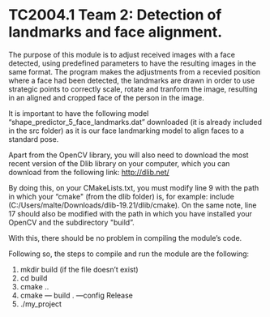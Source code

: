 # TC2004.1 Team 2: Detection of landmarks and face alignment.
The purpose of this module is to adjust received images with a face detected, using predefined parameters to have the resulting images in the same format. The program makes the adjustments from a recevied position where a face had been detected, the landmarks are drawn in order to use strategic points to correctly scale, rotate and tranform the image, resulting in an aligned and cropped face of the person in the image.

It is important to have the following model “shape_predictor_5_face_landmarks.dat” downloaded (it is already included in the src folder) as it is our face landmarking model to align faces to a standard pose.

Apart from the OpenCV library, you will also need to download the most recent version of the Dlib library on your computer, which you can download from the following link: http://dlib.net/ 

By doing this, on your CMakeLists.txt, you must modify line 9 with the path in which your “cmake" (from the dlib folder) is, for example: 
include (C:/Users/malte/Downloads/dlib-19.21/dlib/cmake). On the same note, line 17 should also be modified with the path in which you have installed your OpenCV and the subdirectory "build”. 

With this, there should be no problem in compiling the module’s code. 

Following so, the steps to compile and run the module are the following:
1. mkdir build (if the file doesn’t exist)
2. cd build
3. cmake ..
4. cmake — build . —config Release
5. ./my_project
